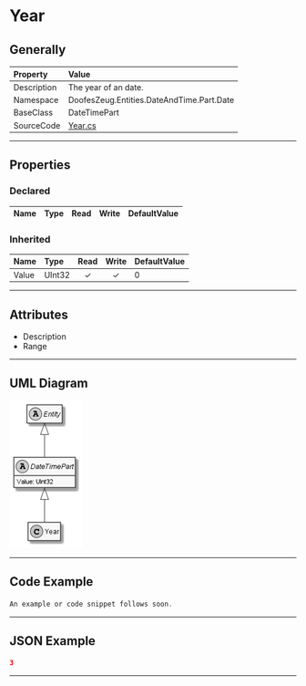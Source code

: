﻿# Year

## Generally

|Property|Value|
|:-|:-|
|Description|The year of an date.|
|Namespace|DoofesZeug.Entities.DateAndTime.Part.Date|
|BaseClass|DateTimePart|
|SourceCode|[Year.cs](../../../../DoofesZeug.Library/Src/Entities/DateAndTime/Part/Date/Year.cs)|

---

## Properties

### Declared

|Name|Type|Read|Write|DefaultValue|
|:---|:---|:--:|:---:|:-----------|

### Inherited

|Name|Type|Read|Write|DefaultValue|
|:---|:---|:--:|:---:|:-----------|
|Value|UInt32|&#x2713;|&#x2713;|0|

---

## Attributes

- Description
- Range

---

## UML Diagram

![Year.png](./Year.png "Year")

---

## Code Example

```cs
An example or code snippet follows soon.
```

---

## JSON Example

```json
3
```

---

